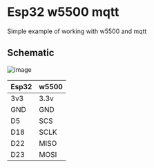 # Esp32 w5500 mqtt
Simple example of working with w5500 and mqtt

Schematic
-------------------------
![image](https://user-images.githubusercontent.com/64636699/235286805-81ea61d6-c628-412f-90c8-97b6760f3c64.png)

|Esp32|w5500|
|-|-|
|3v3|3.3v|
|GND|GND|
|D5|SCS|
|D18|SCLK|
|D22|MISO|
|D23|MOSI|
